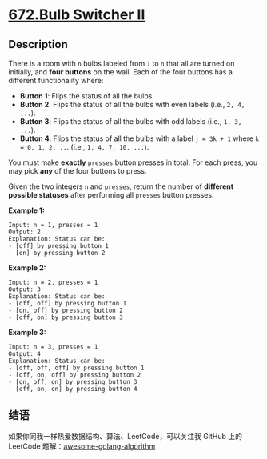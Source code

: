 # [672.Bulb Switcher II][title]

## Description
There is a room with `n` bulbs labeled from `1` to `n` that all are turned on initially, and **four buttons** on the wall. Each of the four buttons has a different functionality where:

- **Button 1**: Flips the status of all the bulbs.
- **Button 2**: Flips the status of all the bulbs with even labels (i.e., `2, 4, ...`).
- **Button 3**: Flips the status of all the bulbs with odd labels (i.e., `1, 3, ...`).
- **Button 4**: Flips the status of all the bulbs with a label `j = 3k + 1` where `k = 0, 1, 2, ..`. (i.e., `1, 4, 7, 10, ...`).

You must make **exactly** `presses` button presses in total. For each press, you may pick **any** of the four buttons to press.

Given the two integers `n` and `presses`, return the number of **different possible statuses** after performing all `presses` button presses.

**Example 1:**

```
Input: n = 1, presses = 1
Output: 2
Explanation: Status can be:
- [off] by pressing button 1
- [on] by pressing button 2
```

**Example 2:**

```
Input: n = 2, presses = 1
Output: 3
Explanation: Status can be:
- [off, off] by pressing button 1
- [on, off] by pressing button 2
- [off, on] by pressing button 3
```

**Example 3:**

```
Input: n = 3, presses = 1
Output: 4
Explanation: Status can be:
- [off, off, off] by pressing button 1
- [off, on, off] by pressing button 2
- [on, off, on] by pressing button 3
- [off, on, on] by pressing button 4
```

## 结语

如果你同我一样热爱数据结构、算法、LeetCode，可以关注我 GitHub 上的 LeetCode 题解：[awesome-golang-algorithm][me]

[title]: https://leetcode.com/problems/bulb-switcher-ii/
[me]: https://github.com/kylesliu/awesome-golang-algorithm
